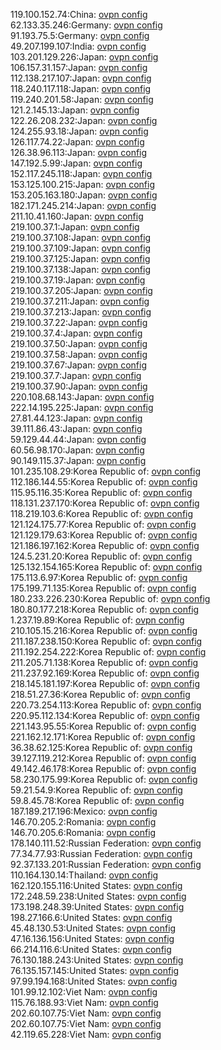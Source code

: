 119.100.152.74:China: [ovpn config](vpn/119_100_152_74.ovpn)  
62.133.35.246:Germany: [ovpn config](vpn/62_133_35_246.ovpn)  
91.193.75.5:Germany: [ovpn config](vpn/91_193_75_5.ovpn)  
49.207.199.107:India: [ovpn config](vpn/49_207_199_107.ovpn)  
103.201.129.226:Japan: [ovpn config](vpn/103_201_129_226.ovpn)  
106.157.31.157:Japan: [ovpn config](vpn/106_157_31_157.ovpn)  
112.138.217.107:Japan: [ovpn config](vpn/112_138_217_107.ovpn)  
118.240.117.118:Japan: [ovpn config](vpn/118_240_117_118.ovpn)  
119.240.201.58:Japan: [ovpn config](vpn/119_240_201_58.ovpn)  
121.2.145.13:Japan: [ovpn config](vpn/121_2_145_13.ovpn)  
122.26.208.232:Japan: [ovpn config](vpn/122_26_208_232.ovpn)  
124.255.93.18:Japan: [ovpn config](vpn/124_255_93_18.ovpn)  
126.117.74.22:Japan: [ovpn config](vpn/126_117_74_22.ovpn)  
126.38.96.113:Japan: [ovpn config](vpn/126_38_96_113.ovpn)  
147.192.5.99:Japan: [ovpn config](vpn/147_192_5_99.ovpn)  
152.117.245.118:Japan: [ovpn config](vpn/152_117_245_118.ovpn)  
153.125.100.215:Japan: [ovpn config](vpn/153_125_100_215.ovpn)  
153.205.163.180:Japan: [ovpn config](vpn/153_205_163_180.ovpn)  
182.171.245.214:Japan: [ovpn config](vpn/182_171_245_214.ovpn)  
211.10.41.160:Japan: [ovpn config](vpn/211_10_41_160.ovpn)  
219.100.37.1:Japan: [ovpn config](vpn/219_100_37_1.ovpn)  
219.100.37.108:Japan: [ovpn config](vpn/219_100_37_108.ovpn)  
219.100.37.109:Japan: [ovpn config](vpn/219_100_37_109.ovpn)  
219.100.37.125:Japan: [ovpn config](vpn/219_100_37_125.ovpn)  
219.100.37.138:Japan: [ovpn config](vpn/219_100_37_138.ovpn)  
219.100.37.19:Japan: [ovpn config](vpn/219_100_37_19.ovpn)  
219.100.37.205:Japan: [ovpn config](vpn/219_100_37_205.ovpn)  
219.100.37.211:Japan: [ovpn config](vpn/219_100_37_211.ovpn)  
219.100.37.213:Japan: [ovpn config](vpn/219_100_37_213.ovpn)  
219.100.37.22:Japan: [ovpn config](vpn/219_100_37_22.ovpn)  
219.100.37.4:Japan: [ovpn config](vpn/219_100_37_4.ovpn)  
219.100.37.50:Japan: [ovpn config](vpn/219_100_37_50.ovpn)  
219.100.37.58:Japan: [ovpn config](vpn/219_100_37_58.ovpn)  
219.100.37.67:Japan: [ovpn config](vpn/219_100_37_67.ovpn)  
219.100.37.7:Japan: [ovpn config](vpn/219_100_37_7.ovpn)  
219.100.37.90:Japan: [ovpn config](vpn/219_100_37_90.ovpn)  
220.108.68.143:Japan: [ovpn config](vpn/220_108_68_143.ovpn)  
222.14.195.225:Japan: [ovpn config](vpn/222_14_195_225.ovpn)  
27.81.44.123:Japan: [ovpn config](vpn/27_81_44_123.ovpn)  
39.111.86.43:Japan: [ovpn config](vpn/39_111_86_43.ovpn)  
59.129.44.44:Japan: [ovpn config](vpn/59_129_44_44.ovpn)  
60.56.98.170:Japan: [ovpn config](vpn/60_56_98_170.ovpn)  
90.149.115.37:Japan: [ovpn config](vpn/90_149_115_37.ovpn)  
101.235.108.29:Korea Republic of: [ovpn config](vpn/101_235_108_29.ovpn)  
112.186.144.55:Korea Republic of: [ovpn config](vpn/112_186_144_55.ovpn)  
115.95.116.35:Korea Republic of: [ovpn config](vpn/115_95_116_35.ovpn)  
118.131.237.170:Korea Republic of: [ovpn config](vpn/118_131_237_170.ovpn)  
118.219.103.6:Korea Republic of: [ovpn config](vpn/118_219_103_6.ovpn)  
121.124.175.77:Korea Republic of: [ovpn config](vpn/121_124_175_77.ovpn)  
121.129.179.63:Korea Republic of: [ovpn config](vpn/121_129_179_63.ovpn)  
121.186.197.162:Korea Republic of: [ovpn config](vpn/121_186_197_162.ovpn)  
124.5.231.20:Korea Republic of: [ovpn config](vpn/124_5_231_20.ovpn)  
125.132.154.165:Korea Republic of: [ovpn config](vpn/125_132_154_165.ovpn)  
175.113.6.97:Korea Republic of: [ovpn config](vpn/175_113_6_97.ovpn)  
175.199.71.135:Korea Republic of: [ovpn config](vpn/175_199_71_135.ovpn)  
180.233.226.230:Korea Republic of: [ovpn config](vpn/180_233_226_230.ovpn)  
180.80.177.218:Korea Republic of: [ovpn config](vpn/180_80_177_218.ovpn)  
1.237.19.89:Korea Republic of: [ovpn config](vpn/1_237_19_89.ovpn)  
210.105.15.216:Korea Republic of: [ovpn config](vpn/210_105_15_216.ovpn)  
211.187.238.150:Korea Republic of: [ovpn config](vpn/211_187_238_150.ovpn)  
211.192.254.222:Korea Republic of: [ovpn config](vpn/211_192_254_222.ovpn)  
211.205.71.138:Korea Republic of: [ovpn config](vpn/211_205_71_138.ovpn)  
211.237.92.169:Korea Republic of: [ovpn config](vpn/211_237_92_169.ovpn)  
218.145.181.197:Korea Republic of: [ovpn config](vpn/218_145_181_197.ovpn)  
218.51.27.36:Korea Republic of: [ovpn config](vpn/218_51_27_36.ovpn)  
220.73.254.113:Korea Republic of: [ovpn config](vpn/220_73_254_113.ovpn)  
220.95.112.134:Korea Republic of: [ovpn config](vpn/220_95_112_134.ovpn)  
221.143.95.55:Korea Republic of: [ovpn config](vpn/221_143_95_55.ovpn)  
221.162.12.171:Korea Republic of: [ovpn config](vpn/221_162_12_171.ovpn)  
36.38.62.125:Korea Republic of: [ovpn config](vpn/36_38_62_125.ovpn)  
39.127.119.212:Korea Republic of: [ovpn config](vpn/39_127_119_212.ovpn)  
49.142.46.178:Korea Republic of: [ovpn config](vpn/49_142_46_178.ovpn)  
58.230.175.99:Korea Republic of: [ovpn config](vpn/58_230_175_99.ovpn)  
59.21.54.9:Korea Republic of: [ovpn config](vpn/59_21_54_9.ovpn)  
59.8.45.78:Korea Republic of: [ovpn config](vpn/59_8_45_78.ovpn)  
187.189.217.196:Mexico: [ovpn config](vpn/187_189_217_196.ovpn)  
146.70.205.2:Romania: [ovpn config](vpn/146_70_205_2.ovpn)  
146.70.205.6:Romania: [ovpn config](vpn/146_70_205_6.ovpn)  
178.140.111.52:Russian Federation: [ovpn config](vpn/178_140_111_52.ovpn)  
77.34.77.93:Russian Federation: [ovpn config](vpn/77_34_77_93.ovpn)  
92.37.133.201:Russian Federation: [ovpn config](vpn/92_37_133_201.ovpn)  
110.164.130.14:Thailand: [ovpn config](vpn/110_164_130_14.ovpn)  
162.120.155.116:United States: [ovpn config](vpn/162_120_155_116.ovpn)  
172.248.59.238:United States: [ovpn config](vpn/172_248_59_238.ovpn)  
173.198.248.39:United States: [ovpn config](vpn/173_198_248_39.ovpn)  
198.27.166.6:United States: [ovpn config](vpn/198_27_166_6.ovpn)  
45.48.130.53:United States: [ovpn config](vpn/45_48_130_53.ovpn)  
47.16.136.156:United States: [ovpn config](vpn/47_16_136_156.ovpn)  
66.214.116.6:United States: [ovpn config](vpn/66_214_116_6.ovpn)  
76.130.188.243:United States: [ovpn config](vpn/76_130_188_243.ovpn)  
76.135.157.145:United States: [ovpn config](vpn/76_135_157_145.ovpn)  
97.99.194.168:United States: [ovpn config](vpn/97_99_194_168.ovpn)  
101.99.12.102:Viet Nam: [ovpn config](vpn/101_99_12_102.ovpn)  
115.76.188.93:Viet Nam: [ovpn config](vpn/115_76_188_93.ovpn)  
202.60.107.75:Viet Nam: [ovpn config](vpn/202_60_107_75.ovpn)  
202.60.107.75:Viet Nam: [ovpn config](vpn/202_60_107_75.ovpn)  
42.119.65.228:Viet Nam: [ovpn config](vpn/42_119_65_228.ovpn)  
